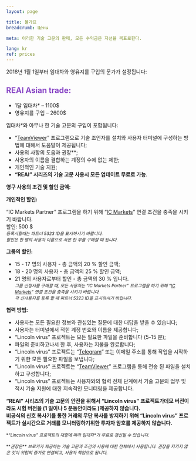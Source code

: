 ```yaml
---
layout: page

title: 물가표
breadcrumb: Цены

meta: 이러한 기술 고문의 판매, 모든 수익금은 자선을 목표로한다.

lang: kr
ref: prices
---
```


2018년 1월 1일부터 임대차와 영유지를 구입의 문가가 설정됩니다:

## <span style="color:#8b4ac7">REAl Asian trade:</span>

- 1달 임대차* – 1100$
- 영유지를 구입 – 2600$

임대차*와 아무나 한 기술 고문의 구입이 포함됩니다:

- “<a href="https://www.teamviewer.com/" target="_blank">TeamViewer</a>” 프로그램으로 기술 조언자를 설치와 사용자 터미널에 구성하는 방법에 대해서 도움말이 제공됩니다;  
- 사용의 사항의 도움과 권장**;  
- 사용자의 이름을 결합하는 계정의 수에 없는 제한;  
- 개인적인 기술 지원;  
- **“REAl” 시리즈의 기술 고문 사용시 모든 업데이트 무료로 가능**.  

**영구 사용의 조건 및 할인 금액:**  

**개인적인 할인:**  

“IC Markets Partner” 프로그램을 하기 위해  “<a href="https://lincolnvirus.com/kr/ea/ic_markets" target="_blank">IC Markets</a>” 연결 조건을 충족을 시키기 바랍니다.  
할인: 500 $  
<small>_등록시할때는 파트너 5323 ID을 표시하시기 바랍니다._</small>  
<small>_할인은 한 명의 사용자 이름으로 사본 한 부를 구매할 때 됩니다._</small>  

**그룹의 할인:**  

- 15 - 17 명의 사용자 - 총 금액의 20 % 할인 금액;  
- 18 - 20 명의 사용자 - 총 금액의 25 % 할인 금액;  
- 21 명의 사용자로부터 할인 - 총 금액의 30 % 입니다.  
<small>_그룹 신청서를 구매할 때, 모든 사용자는 “IC Markets Partner” 프로그램을 하기 위해  “<a href="https://lincolnvirus.com/kr/ea/ic_markets" target="_blank">IC Markets</a>” 연결 조건을 충족을 시키기 바랍니다._</small>  
<small>_각 신사용자를 등록 할 때 파트너 5323 ID을 표시하시기 바랍니다._</small>  

**협력 방법:**  

- 사용자는 모든 필요한 정보와 관심있는 질문에 대한 대답을 받을 수 있습니다;  
- 사용자는 터미널에서 적힌 계정 번호와 이름을 제공합니다;  
- “Lincoln virus” 프로젝트는 모든 필요한 파일을 준비합니다 (5-15 분);  
- 파일의 준비하고나서 한 후, 사용자는 지불을 완료합니다;  
- “Lincoln virus” 프로젝트는 “<a href="https://t.me/chutkoy" target="_blank">Telegram</a>” 또는 이메일 주소를 통해 작업을 시작하기 위한 모든 필요한 파일을 보냅니다;  
- “Lincoln virus” 프로젝트는 “<a href="https://www.teamviewer.com/" target="_blank">TeamViewer</a>” 프로그램을 통해 전송 된 파일을 설치하고 구성합니다;  
- “Lincoln virus” 프로젝트는 사용자와의 협력 전체 단계에서 기술 고문의 업무 및 적시 기술 지원에 대한 지속적인 모니터링을 제공합니다.  

**“REAl” 시리즈의 기술 고문의 안전을 위해서 “Lincoln virus” 프로젝트가데모 버전이라도 시험 버전을 (1 일이나  5 분동안이라도 )제공하지 않습니다.**  
**비공식의 신호 복사기를 통한 거래의 무단 복사를 방지하기 위해 “Lincoln virus” 프로젝트가 실시간으로 거래를 모니터링하기위한 투자자 암호를 제공하지 않습니다.**  

<small>\*_“Lincoln virus” 프로젝트의 재량에 따라 임대차*가 무료로 갱신될 수 있습니다._</small>

<small>\*\*_권장은** 브로커가 제공하는 기술 고문과 조건의 사용에 대한 전체에서 사용됩니다. 권장을 지키지 않은 것이 위험의 증가로 연결되고, 사용자 책임으로 됩니다._</small>
